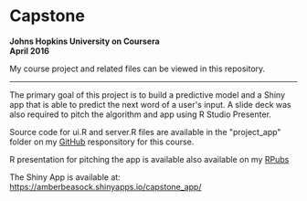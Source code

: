 # Capstone
**Johns Hopkins University on Coursera**  
**April 2016**

My course project and related files can be viewed in this repository.

---------------------------------------------------------------------------------------------------------------------------------------

The primary goal of this project is to build a predictive model and a Shiny app that is able to predict the next word of a user's input. A slide deck was also required to pitch the algorithm and app using R Studio Presenter.

Source code for ui.R and server.R files are available in the "project_app" folder on my [GitHub](https://github.com/abeasock/Capstone-Coursera.git) responsitory for this course.

R presentation for pitching the app is available also available on my [RPubs](https://rpubs.com/abeasock/capstone_presentation)

The Shiny App is available at: https://amberbeasock.shinyapps.io/capstone_app/
